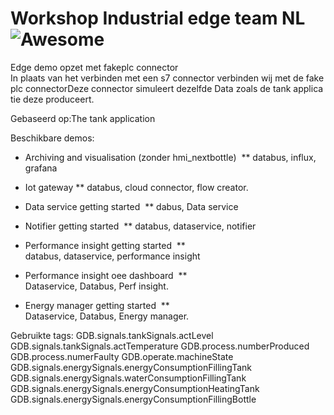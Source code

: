 # Workshop Industrial edge team NL ![Awesome](https://cdn.rawgit.com/sindresorhus/awesome/d7305f38d29fed78fa85652e3a63e154dd8e8829/media/badge.svg)

Edge demo opzet met fakeplc connector
In plaats van het verbinden met een s7 connector verbinden wij met de fakeplc connectorDeze connector simuleert dezelfde Data zoals de tank applicatie deze produceert. 

Gebaseerd op:The tank application

Beschikbare demos:

* Archiving and visualisation (zonder hmi_nextbottle) 
  ** databus, influx, grafana
  
* Iot gateway 
  ** databus, cloud connector, flow creator.

* Data service getting started 
  ** dabus, Data service

* Notifier getting started 
  ** databus, dataservice, notifier

* Performance insight getting started 
  ** databus, dataservice, performance insight

* Performance insight oee dashboard 
  ** Dataservice, Databus, Perf insight.

* Energy manager getting started 
  ** Dataservice, Databus, Energy manager.

Gebruikte tags:
GDB.signals.tankSignals.actLevel
GDB.signals.tankSignals.actTemperature
GDB.process.numberProduced
GDB.process.numerFaulty
GDB.operate.machineState
GDB.signals.energySignals.energyConsumptionFillingTank
GDB.signals.energySignals.waterConsumptionFillingTank
GDB.signals.energySignals.energyConsumptionHeatingTank
GDB.signals.energySignals.energyConsumptionFillingBottle

